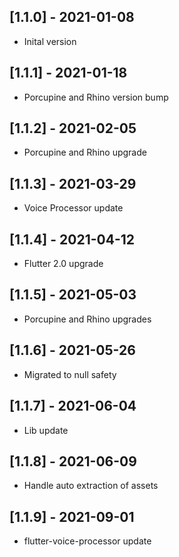 ## [1.1.0] - 2021-01-08
* Inital version

## [1.1.1] - 2021-01-18
* Porcupine and Rhino version bump

## [1.1.2] - 2021-02-05
* Porcupine and Rhino upgrade

## [1.1.3] - 2021-03-29
* Voice Processor update

## [1.1.4] - 2021-04-12
* Flutter 2.0 upgrade

## [1.1.5] - 2021-05-03
* Porcupine and Rhino upgrades

## [1.1.6] - 2021-05-26
* Migrated to null safety

## [1.1.7] - 2021-06-04
* Lib update

## [1.1.8] - 2021-06-09
* Handle auto extraction of assets

## [1.1.9] - 2021-09-01
* flutter-voice-processor update